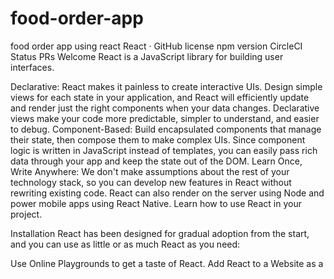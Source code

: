 # food-order-app
food order app using react
React · GitHub license npm version CircleCI Status PRs Welcome
React is a JavaScript library for building user interfaces.

Declarative: React makes it painless to create interactive UIs. Design simple views for each state in your application, and React will efficiently update and render just the right components when your data changes. Declarative views make your code more predictable, simpler to understand, and easier to debug.
Component-Based: Build encapsulated components that manage their state, then compose them to make complex UIs. Since component logic is written in JavaScript instead of templates, you can easily pass rich data through your app and keep the state out of the DOM.
Learn Once, Write Anywhere: We don't make assumptions about the rest of your technology stack, so you can develop new features in React without rewriting existing code. React can also render on the server using Node and power mobile apps using React Native.
Learn how to use React in your project.

Installation
React has been designed for gradual adoption from the start, and you can use as little or as much React as you need:

Use Online Playgrounds to get a taste of React.
Add React to a Website as a <script> tag in one minute.
Create a New React App if you're looking for a powerful JavaScript toolchain.
You can use React as a <script> tag from a CDN, or as a react package on npm.

Documentation
You can find the React documentation on the website.

Check out the Getting Started page for a quick overview.

The documentation is divided into several sections:

Tutorial
Main Concepts
Advanced Guides
API Reference
Where to Get Support
Contributing Guide
You can improve it by sending pull requests to this repository.

Examples
We have several examples on the website. Here is the first one to get you started:

function HelloMessage({ name }) {
  return <div>Hello {name}</div>;
}

ReactDOM.render(
  <HelloMessage name="Taylor" />,
  document.getElementById('container')
);
This example will render "Hello Taylor" into a container on the page.

You'll notice that we used an HTML-like syntax; we call it JSX. JSX is not required to use React, but it makes code more readable and writing it feels like writing HTML. If you're using React as a <script> tag, read this section on integrating JSX; otherwise, the recommended JavaScript toolchains handle it automatically.

Contributing
The main purpose of this repository is to continue evolving React core, making it faster and easier to use. Development of React happens in the open on GitHub, and we are grateful to the community for contributing bugfixes and improvements. Read below to learn how you can take part in improving React.

Code of Conduct
Facebook has adopted a Code of Conduct that we expect project participants to adhere to. Please read the full text so that you can understand what actions will and will not be tolerated.

Contributing Guide
Read our contributing guide to learn about our development process, how to propose bugfixes and improvements, and how to build and test your changes to React.

Good First Issues
To help you get your feet wet and get you familiar with our contribution process, we have a list of good first issues that contain bugs that have a relatively limited scope. This is a great place to get started.

License
React is MIT licensed.
